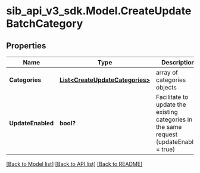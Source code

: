 # sib_api_v3_sdk.Model.CreateUpdateBatchCategory
## Properties

Name | Type | Description | Notes
------------ | ------------- | ------------- | -------------
**Categories** | [**List&lt;CreateUpdateCategories&gt;**](CreateUpdateCategories.md) | array of categories objects | 
**UpdateEnabled** | **bool?** | Facilitate to update the existing categories in the same request (updateEnabled &#x3D; true) | [optional] 

[[Back to Model list]](../README.md#documentation-for-models) [[Back to API list]](../README.md#documentation-for-api-endpoints) [[Back to README]](../README.md)


